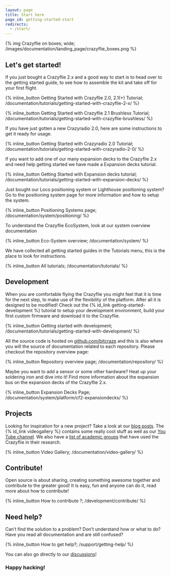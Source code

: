 ```yaml
---
layout: page
title: Start here
page_id: getting-started-start
redirects:
  - /start/
---
```

{% img Crazyflie on boxes; wide; /images/documentation/landing_page/crazyflie_boxes.png %}



## Let's get started!

If you just bought a Crazyflie 2.x and a good way to start is to head over to the
getting started guide, to see how to assemble the kit and take off for your first flight.

{% inline_button Getting Started with Crazyflie 2.0, 2.1(+) Tutorial; /documentation/tutorials/getting-started-with-crazyflie-2-x/ %}

{% inline_button Getting Started with Crazyflie 2.1 Brushless Tutorial; /documentation/tutorials/getting-started-with-crazyflie-brushless/ %}

If you have just gotten a new Crazyradio 2.0, here are some instructions to get it ready for usage.

{% inline_button Getting Started with Crazyradio 2.0 Tutorial; /documentation/tutorials/getting-started-with-crazyradio-2-0/ %}

If you want to add one of our many expansion decks to the Crazyflie 2.x and need help getting started we have made a Expansion decks tutorial.

 {% inline_button Getting Started with Expansion decks tutorial; /documentation/tutorials/getting-started-with-expansion-decks/ %}

Just bought our Loco positioning system or Lighthouse positioning system? Go to the positioning system page
 for more information and how to setup the system.

 {% inline_button Positioning Systems page; /documentation/system/positioning/ %}



To understand the Crazyflie EcoSystem, look at our system overview documentation

 {% inline_button Eco-System overview; /documentation/system/
 %}

 We have collected all getting started guides in the Tutorials menu, this is the
place to look for instructions.

 {% inline_button All tutorials; /documentation/tutorials/
 %}



## Development

When you are comfortable flying the Crazyflie you might feel that it is time for
the next step, to make use of the flexibility of the platform. After all it is
designed to be modified! Check out the {% id_link getting-started-development %}
tutorial to setup your development environment, build your first custom firmware and
download it to the Crazyflie.

{% inline_button Getting started with development; /documentation/tutorials/getting-started-with-development/ %}

All the source code is hosted on [github.com/bitcraze](https://github.com/bitcraze)
and this is also where you will the source of documentation related to each repository. Please checkout the repository overview page:

{% inline_button Repository overview page; /documentation/repository/ %}

Maybe you want to add a sensor or some other hardware? Heat up your soldering
iron and dive into it! Find more information about the expansion bus on the expansion decks of the Crazyflie 2.x.


{% inline_button Expansion Decks Page; /documentation/system/platform/cf2-expansiondecks/ %}

## Projects

Looking for inspiration for a new project? Take a look at our [blog posts](/blog/). The {% id_link videogallery %} contains
some really cool stuff as well as our [You Tube channel](https://www.youtube.com/user/BitcrazeVideos). We also have a [list of academic groups](/portals/research/) that have used the Crazyflie in their research.

{% inline_button Video Gallery; /documentation/video-gallery/ %}

## Contribute!

Open source is about sharing, creating something awesome together and contribute
to the greater good! It is easy, fun and anyone can do it, read more about how to contribute!

 {% inline_button How to contribute ?; /development/contribute/ %}

## Need help?

Can’t find the solution to a problem? Don't understand how or what to do?
Have you read all documentation and are still confused?

{% inline_button How to get help?; /support/getting-help/ %}

You can also go directly to our [discussions](https://discussions.bitcraze.io/)!

### Happy hacking!
